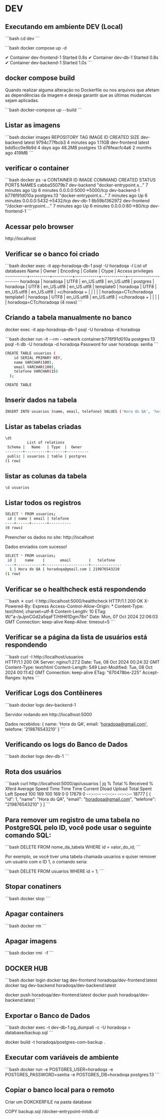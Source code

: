 # DEV

## Executando em ambiente DEV (Local)

´´´bash
cd dev
´´´

´´´bash
docker compose up -d

 ✔ Container dev-frontend-1   Started   0.8s 
 ✔ Container dev-db-1         Started   0.8s 
 ✔ Container dev-backend-1    Started   1.0s
´´´

## docker compose build

Quando realizar alguma alteração no Dockerfile ou nos arquivos que afetam as dependências da imagem e deseja garantir que as últimas mudanças sejam aplicadas.

´´´bash
docker-compose up --build
´´´

## Listar as imagens

´´´bash
docker images
REPOSITORY     TAG       IMAGE ID       CREATED         SIZE
dev-backend    latest    9794c77fbcb3   4 minutes ago   1.11GB
dev-frontend   latest    bdd5cc0e9b9d   4 days ago      48.2MB
postgres       13        d76feacfc4a6   2 months ago    419MB
´´´

## verificar o container

´´´bash
docker ps -a
CONTAINER ID   IMAGE          COMMAND                  CREATED         STATUS         PORTS                    NAMES
cabba55079b7   dev-backend    "docker-entrypoint.s…"   7 minutes ago   Up 6 minutes   0.0.0.0:5000->5000/tcp   dev-backend-1
b776f91d010a   postgres:13    "docker-entrypoint.s…"   7 minutes ago   Up 6 minutes   0.0.0.0:5432->5432/tcp   dev-db-1
8b59b1362972   dev-frontend   "/docker-entrypoint.…"   7 minutes ago   Up 6 minutes   0.0.0.0:80->80/tcp       dev-frontend-1
´´´

## Acessar pelo browser

http://localhost


## Verificar se o banco foi criado

´´´bash
docker exec -it app-horadoqa-db-1 psql -U horadoqa -l
                                 List of databases
   Name    |  Owner   | Encoding |  Collate   |   Ctype    |   Access privileges   
-----------+----------+----------+------------+------------+-----------------------
 horadoqa  | horadoqa | UTF8     | en_US.utf8 | en_US.utf8 | 
 postgres  | horadoqa | UTF8     | en_US.utf8 | en_US.utf8 | 
 template0 | horadoqa | UTF8     | en_US.utf8 | en_US.utf8 | =c/horadoqa          +
           |          |          |            |            | horadoqa=CTc/horadoqa
 template1 | horadoqa | UTF8     | en_US.utf8 | en_US.utf8 | =c/horadoqa          +
           |          |          |            |            | horadoqa=CTc/horadoqa
(4 rows)
´´´


## Criando a tabela manualmente no banco

docker exec -it app-horadoqa-db-1 psql -U horadoqa -d horadoqa



´´´bash
docker run -it --rm --network container:b776f91d010a postgres:13 psql -h db -U horadoqa -d horadoqa
Password for user horadoqa: senha
´´´

```bash
CREATE TABLE usuarios (
    id SERIAL PRIMARY KEY,
    name VARCHAR(100),
    email VARCHAR(100),
    telefone VARCHAR(15)
  );

CREATE TABLE
```

## Inserir dados na tabela

```bash
INSERT INTO usuarios (name, email, telefone) VALUES ('Hora do QA', 'horadoqa@gmail.com', '219876543210');
```

## Listar as tabelas criadas

```bash
\dt
          List of relations
 Schema |   Name   | Type  |  Owner   
--------+----------+-------+----------
 public | usuarios | table | postgres
(1 row)
```

## listar as colunas da tabela

```bash
\d usuarios
```

## Listar todos os registros

```bash
SELECT * FROM usuarios;
 id | name | email | telefone 
----+------+-------+----------
(0 rows)
```



Preencher os dados no site: http://localhost

Dados enviados com sucesso!

```bash
SELECT * FROM usuarios;
 id |    name    |       email        |   telefone   
----+------------+--------------------+--------------
  1 | Hora do QA | horadoqa@gmail.com | 219876543210
(1 row)
```

## Verificar se o healthcheck está respondendo

´´´bash
✗ curl -I http://localhost:5000/healthcheck
HTTP/1.1 200 OK
X-Powered-By: Express
Access-Control-Allow-Origin: *
Content-Type: text/html; charset=utf-8
Content-Length: 10
ETag: W/"a-/pJpnCGd2a5qaFT/HIH61Dgm78o"
Date: Mon, 07 Oct 2024 22:06:03 GMT
Connection: keep-alive
Keep-Alive: timeout=5
´´´

## Verificar se a página da lista de usuários está respondendo

´´´bash
curl -I http://localhost/usuarios  
HTTP/1.1 200 OK
Server: nginx/1.27.2
Date: Tue, 08 Oct 2024 00:24:32 GMT
Content-Type: text/html
Content-Length: 549
Last-Modified: Tue, 08 Oct 2024 00:11:42 GMT
Connection: keep-alive
ETag: "670478be-225"
Accept-Ranges: bytes
´´´

## Verificar Logs dos Contêineres

´´´bash
docker logs dev-backend-1

Servidor rodando em http://localhost:5000

Dados recebidos: {
  name: 'Hora do QA',
  email: 'horadoqa@gmail.com',
  telefone: '219876543210'
}
´´´

## Verificando os logs do Banco de Dados

´´´bash
docker logs dev-db-1
´´´

## Rota dos usuários

´´´bash
curl http://localhost:5000/api/usuarios | jq
  % Total    % Received % Xferd  Average Speed   Time    Time     Time  Current
                                 Dload  Upload   Total   Spent    Left  Speed
100   169  100   169    0     0  17679      0 --:--:-- --:--:-- --:--:-- 18777
[
  {
    "id": 1,
    "name": "Hora do QA",
    "email": "horadoqa@gmail.com",
    "telefone": "219876543210"
  }
]
´´´

## Para remover um registro de uma tabela no PostgreSQL pelo ID, você pode usar o seguinte comando SQL:

´´´bash
DELETE FROM nome_da_tabela WHERE id = valor_do_id;
´´´

Por exemplo, se você tiver uma tabela chamada usuarios e quiser remover um usuário com o ID 1, o comando seria:

´´´bash
DELETE FROM usuarios WHERE id = 1;
´´´

## Stopar conatiners

´´´bash
docker stop <CONTAINER ID>
´´´

## Apagar containers

´´´bash
docker rm <CONTAINER ID>
´´´

## Apagar imagens

´´´bash
docker rmi <IMAGE ID> -f
´´´

## DOCKER HUB

´´´bash
docker login
docker tag dev-frontend horadoqa/dev-frontend:latest
docker tag dev-backend horadoqa/dev-backend:latest

docker push horadoqa/dev-frontend:latest
docker push horadoqa/dev-backend:latest
´´´

## Exportar o Banco de Dados

´´´bash
docker exec -t dev-db-1 pg_dumpall -c -U horadoqa > database/backup.sql
´´´

docker build -t horadoqa/postgres-com-backup .

## Executar com variáveis de ambiente

´´´bash
docker run -e POSTGRES_USER=horadoqa -e POSTGRES_PASSWORD=senha -e POSTGRES_DB=horadoqa postgres:13
´´´

## Copiar o banco local para o remoto

Criar um DOKCKERFILE na pasta database

COPY backup.sql /docker-entrypoint-initdb.d/